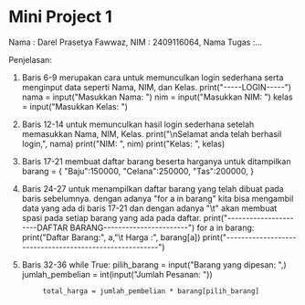 # Mini Project 1
Nama : Darel Prasetya Fawwaz, NIM : 2409116064, Nama Tugas :...

Penjelasan:
1. Baris 6-9 merupakan cara untuk memunculkan login sederhana serta menginput data seperti Nama, NIM, dan Kelas.
print("-----LOGIN-----")
nama =  input("Masukkan Nama: ")
nim =   input("Masukkan NIM: ")
kelas = input("Masukkan Kelas: ")

2. Baris 12-14 untuk memunculkan hasil login sederhana setelah memasukkan Nama, NIM, Kelas.
print("\nSelamat anda telah berhasil login,", nama)
print("NIM: ", nim)
print("Kelas: ", kelas)

3. Baris 17-21 membuat daftar barang beserta harganya untuk ditampilkan
barang = {
    "Baju":150000,
    "Celana":250000,
    "Tas":200000,
}

4. Baris 24-27 untuk menampilkan daftar barang yang telah dibuat pada baris sebelumnya.
   dengan adanya "for a in barang" kita bisa mengambil data yang ada di baris 17-21 dan dengan adanya "\t" akan membuat spasi
   pada setiap barang yang ada pada daftar.
print("----------------------DAFTAR BARANG-----------------------")
for a in barang:
    print("Daftar Barang:", a,"\t Harga :", barang[a])
print("--------------------------------------------------------")

5. Baris 32-36 
while True:
            pilih_barang = input("Barang yang dipesan: ",)
            jumlah_pembelian = int(input("Jumlah Pesanan: "))
            
            total_harga = jumlah_pembelian * barang[pilih_barang]
